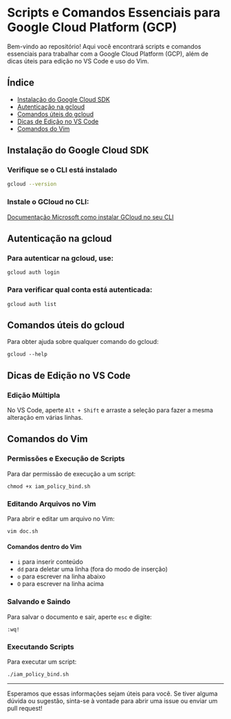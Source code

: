 # Scripts e Comandos Essenciais para Google Cloud Platform (GCP)

Bem-vindo ao repositório! Aqui você encontrará scripts e comandos essenciais para trabalhar com a Google Cloud Platform (GCP), além de dicas úteis para edição no VS Code e uso do Vim.

## Índice

- [Instalação do Google Cloud SDK](#instalação-do-google-cloud-sdk)
- [Autenticação na gcloud](#autenticação-na-gcloud)
- [Comandos úteis do gcloud](#comandos-úteis-do-gcloud)
- [Dicas de Edição no VS Code](#dicas-de-edição-no-vs-code)
- [Comandos do Vim](#comandos-do-vim)

## Instalação do Google Cloud SDK

### Verifique se o CLI está instalado

```sh
gcloud --version
```

### Instale o GCloud no CLI:

  [Documentação Microsoft como instalar GCloud no seu CLI](https://cloud.google.com/sdk/docs/install?hl=pt-br#deb)


## Autenticação na gcloud

### Para autenticar na gcloud, use:

 ```
gcloud auth login
 ```


### Para verificar qual conta está autenticada:

 ```
gcloud auth list
 ```

 
## Comandos úteis do gcloud

Para obter ajuda sobre qualquer comando do gcloud:

```
gcloud --help
```


## Dicas de Edição no VS Code

### Edição Múltipla

No VS Code, aperte `Alt + Shift` e arraste a seleção para fazer a mesma alteração em várias linhas.

## Comandos do Vim

### Permissões e Execução de Scripts

Para dar permissão de execução a um script:

```
chmod +x iam_policy_bind.sh
```


### Editando Arquivos no Vim

Para abrir e editar um arquivo no Vim:

```
vim doc.sh
```


#### Comandos dentro do Vim

- `i` para inserir conteúdo
- `dd` para deletar uma linha (fora do modo de inserção)
- `o` para escrever na linha abaixo
- `O` para escrever na linha acima

### Salvando e Saindo

Para salvar o documento e sair, aperte `esc` e digite:

```
:wq!
```


### Executando Scripts

Para executar um script:

```
./iam_policy_bind.sh
```


---

Esperamos que essas informações sejam úteis para você. Se tiver alguma dúvida ou sugestão, sinta-se à vontade para abrir uma issue ou enviar um pull request!

